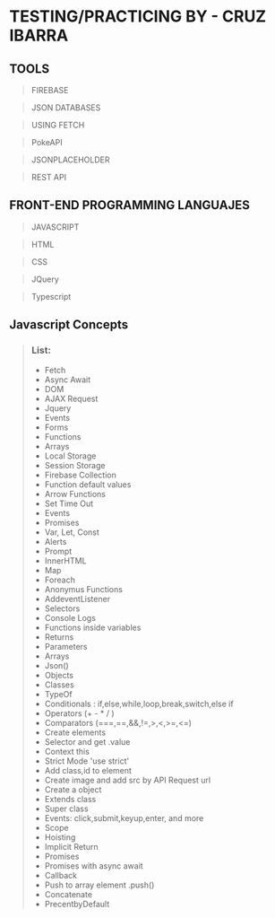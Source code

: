 # TESTING/PRACTICING BY - CRUZ IBARRA

## TOOLS

> FIREBASE

> JSON DATABASES

> USING FETCH

> PokeAPI

> JSONPLACEHOLDER

> REST API

## FRONT-END PROGRAMMING LANGUAJES

> JAVASCRIPT

> HTML

> CSS

> JQuery

> Typescript

## Javascript Concepts

> ### List:
> - Fetch
> - Async Await
> - DOM
> - AJAX Request
> - Jquery
> - Events
> - Forms
> - Functions
> - Arrays
> - Local Storage
> - Session Storage
> - Firebase Collection
> - Function default values
> - Arrow Functions
> - Set Time Out
> - Events
> - Promises
> - Var, Let, Const 
> - Alerts
> - Prompt
> - InnerHTML
> - Map
> - Foreach
> - Anonymus Functions
> - AddeventListener
> - Selectors
> - Console Logs
> - Functions inside variables
> - Returns
> - Parameters
> - Arrays
> - Json()
> - Objects
> - Classes
> - TypeOf
> - Conditionals : if,else,while,loop,break,switch,else if
> - Operators (+ - * / )
> - Comparators (===,==,&&,!=,>,<,>=,<=)
> - Create elements
> - Selector and get .value
> - Context this
> - Strict Mode 'use strict'
> - Add class,id to element
> - Create image and add src by API Request url
> - Create a object
> - Extends class
> - Super class
> - Events: click,submit,keyup,enter, and more
> - Scope
> - Hoisting
> - Implicit Return
> - Promises
> - Promises with async await
> - Callback
> - Push to array element .push()
> - Concatenate
> - PrecentbyDefault